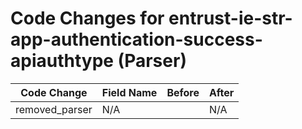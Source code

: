 # Code Changes for entrust-ie-str-app-authentication-success-apiauthtype (Parser)

| Code Change | Field Name | Before | After |
|-------------|------------|--------|-------|
| removed_parser | N/A |  | N/A |
